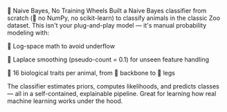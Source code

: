 🧠 Naive Bayes, No Training Wheels
Built a Naive Bayes classifier from scratch (🚫 no NumPy, no scikit-learn) to classify animals in the classic Zoo dataset.
This isn't your plug-and-play model — it's manual probability modeling with:

🔢 Log-space math to avoid underflow

🧮 Laplace smoothing (pseudo-count = 0.1) for unseen feature handling

🧬 16 biological traits per animal, from 🦴 backbone to 🐾 legs

The classifier estimates priors, computes likelihoods, and predicts classes — all in a self-contained, explainable pipeline.
Great for learning how real machine learning works under the hood.

